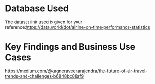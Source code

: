# Database Used
The dataset link used is given for your reference:https://data.world/dot/airline-on-time-performance-statistics
# Key Findings and Business Use Cases
https://medium.com/@kagneraveenarajendra/the-future-of-air-travel-trends-and-challenges-b6848bc88af9
